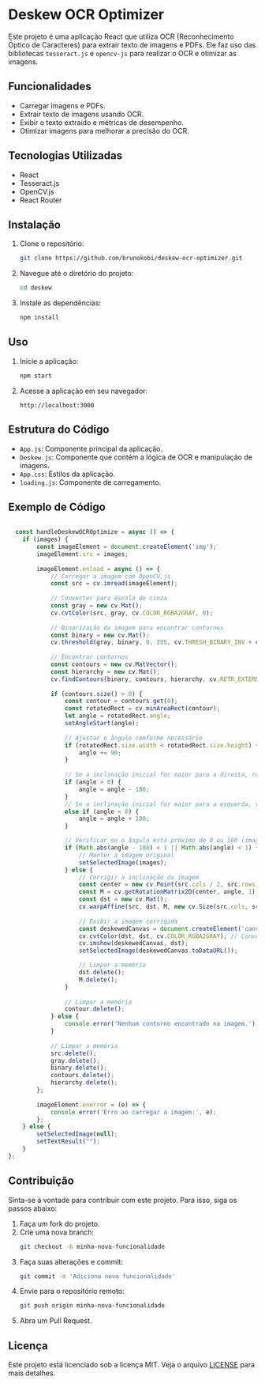 
# Deskew OCR Optimizer

Este projeto é uma aplicação React que utiliza OCR (Reconhecimento Óptico de Caracteres) para extrair texto de imagens e PDFs. Ele faz uso das bibliotecas `tesseract.js` e `opencv-js` para realizar o OCR e otimizar as imagens.

## Funcionalidades

- Carregar imagens e PDFs.
- Extrair texto de imagens usando OCR.
- Exibir o texto extraído e métricas de desempenho.
- Otimizar imagens para melhorar a precisão do OCR.

## Tecnologias Utilizadas

- React
- Tesseract.js
- OpenCV.js
- React Router

## Instalação

1. Clone o repositório:
   ```bash
   git clone https://github.com/brunokobi/deskew-ocr-optimizer.git
   ```
2. Navegue até o diretório do projeto:
   ```bash
   cd deskew
3. Instale as dependências:
   ```bash
   npm install
   ```

## Uso

1. Inicie a aplicação:
   ```bash
   npm start
   ```
2. Acesse a aplicação em seu navegador:
   ```
   http://localhost:3000
   ```

## Estrutura do Código

- `App.js`: Componente principal da aplicação.
- `Deskew.js`: Componente que contém a lógica de OCR e manipulação de imagens.
- `App.css`: Estilos da aplicação.
- `loading.js`: Componente de carregamento.

## Exemplo de Código

```javascript

  const handleDeskewOCROptimize = async () => {
    if (images) {
        const imageElement = document.createElement('img');
        imageElement.src = images;
        
        imageElement.onload = async () => {
            // Carregar a imagem com OpenCV.js
            const src = cv.imread(imageElement);
            
            // Converter para escala de cinza
            const gray = new cv.Mat();
            cv.cvtColor(src, gray, cv.COLOR_RGBA2GRAY, 0);            
            
            // Binarização da imagem para encontrar contornos
            const binary = new cv.Mat();
            cv.threshold(gray, binary, 0, 255, cv.THRESH_BINARY_INV + cv.THRESH_OTSU);
            
            // Encontrar contornos
            const contours = new cv.MatVector();
            const hierarchy = new cv.Mat();
            cv.findContours(binary, contours, hierarchy, cv.RETR_EXTERNAL, cv.CHAIN_APPROX_SIMPLE);
            
            if (contours.size() > 0) {
                const contour = contours.get(0);
                const rotatedRect = cv.minAreaRect(contour);
                let angle = rotatedRect.angle;
                setAngleStart(angle);
                
                // Ajustar o ângulo conforme necessário
                if (rotatedRect.size.width < rotatedRect.size.height) {
                    angle += 90;
                }
                
                // Se a inclinação inicial for maior para a direita, rotaciona no sentido anti-horário
                if (angle > 0) {
                    angle = angle - 180;
                }
                // Se a inclinação inicial for maior para a esquerda, rotaciona no sentido horário
                else if (angle < 0) {
                    angle = angle + 180;
                }

                // Verificar se o ângulo está próximo de 0 ou 180 (imagem já está corretamente alinhada)
                if (Math.abs(angle - 180) < 1 || Math.abs(angle) < 1) { // Tolerância de 1 grau
                    // Manter a imagem original
                    setSelectedImage(images);
                } else {
                    // Corrigir a inclinação da imagem
                    const center = new cv.Point(src.cols / 2, src.rows / 2);
                    const M = cv.getRotationMatrix2D(center, angle, 1);
                    const dst = new cv.Mat();
                    cv.warpAffine(src, dst, M, new cv.Size(src.cols, src.rows), cv.INTER_LINEAR, cv.BORDER_REPLICATE, new cv.Scalar());
                    
                    // Exibir a imagem corrigida
                    const deskewedCanvas = document.createElement('canvas');
                    cv.cvtColor(dst, dst, cv.COLOR_RGBA2GRAY); // Convert to grayscale
                    cv.imshow(deskewedCanvas, dst);
                    setSelectedImage(deskewedCanvas.toDataURL());

                    // Limpar a memória
                    dst.delete();
                    M.delete();
                }
                
                // Limpar a memória
                contour.delete();
            } else {
                console.error('Nenhum contorno encontrado na imagem.');
            }
            
            // Limpar a memória
            src.delete();
            gray.delete();
            binary.delete();
            contours.delete();
            hierarchy.delete();
        };
        
        imageElement.onerror = (e) => {
            console.error('Erro ao carregar a imagem:', e);
        };
    } else {
        setSelectedImage(null);
        setTextResult("");
    }
};

```

## Contribuição

Sinta-se à vontade para contribuir com este projeto. Para isso, siga os passos abaixo:

1. Faça um fork do projeto.
2. Crie uma nova branch:
   ```bash
   git checkout -b minha-nova-funcionalidade
   ```
3. Faça suas alterações e commit:
   ```bash
   git commit -m 'Adiciona nova funcionalidade'
   ```
4. Envie para o repositório remoto:
   ```bash
   git push origin minha-nova-funcionalidade
   ```
5. Abra um Pull Request.

## Licença

Este projeto está licenciado sob a licença MIT. Veja o arquivo [LICENSE](LICENSE) para mais detalhes.

